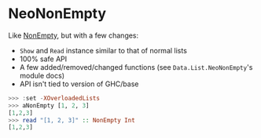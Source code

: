 # NeoNonEmpty

Like [NonEmpty](https://hackage.haskell.org/package/base-4.19.0.0/docs/Data-List-NonEmpty.html),
but with a few changes:

* `Show` and `Read` instance similar to that of normal lists
* 100% safe API
* A few added/removed/changed functions (see `Data.List.NeoNonEmpty`'s module docs)
* API isn't tied to version of GHC/base

```haskell
>>> :set -XOverloadedLists
>>> aNonEmpty [1, 2, 3]
[1,2,3]
>>> read "[1, 2, 3]" :: NonEmpty Int
[1,2,3]
```
